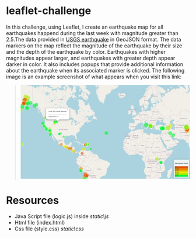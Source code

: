 # leaflet-challenge
In this challenge, using Leaflet, I create an earthquake map for all earthquakes happend during the last week with magnitude greater than 2.5.The data provided in [USGS earthquake](https://earthquake.usgs.gov/earthquakes/feed/v1.0/geojson.php) in GeoJSON format. The data markers on the map reflect the magnitude of the earthquake by their size and the depth of the earthquake by color. Earthquakes with higher magnitudes appear larger, and earthquakes with greater depth appear darker in color.
It also includes popups that provide additional information about the earthquake when its associated marker is clicked.
The following image is an example screenshot of what appears when you visit this link:
 
 > ![earthquakemap](map.jpg)

# Resources
- Java Script file (logic.js) inside *static\js* 
- Html file (index.html)
- Css file (style.css) *static\css* 
